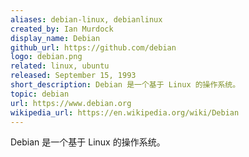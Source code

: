 ```yaml
---
aliases: debian-linux, debianlinux
created_by: Ian Murdock
display_name: Debian
github_url: https://github.com/debian
logo: debian.png
related: linux, ubuntu
released: September 15, 1993
short_description: Debian 是一个基于 Linux 的操作系统。
topic: debian
url: https://www.debian.org
wikipedia_url: https://en.wikipedia.org/wiki/Debian
---
```

Debian 是一个基于 Linux 的操作系统。